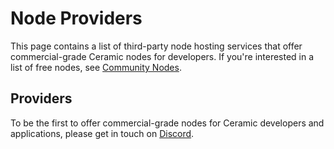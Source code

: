 # Node Providers
This page contains a list of third-party node hosting services that offer commercial-grade Ceramic nodes for developers. If you're interested in a list of free nodes, see [Community Nodes](./community-nodes.md).

## Providers
To be the first to offer commercial-grade nodes for Ceramic developers and applications, please get in touch on [Discord](https://chat.ceramic.network).

